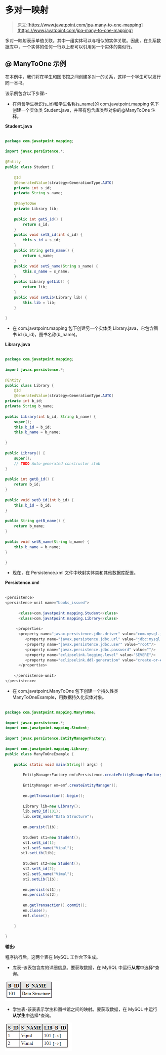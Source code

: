 # 多对一映射

> 原文:[https://www.javatpoint.com/jpa-many-to-one-mapping](https://www.javatpoint.com/jpa-many-to-one-mapping)

多对一映射表示单值关联，其中一组实体可以与相似的实体关联。因此，在关系数据库中，一个实体的任何一行以上都可以引用另一个实体的类似行。

## @ ManyToOne 示例

在本例中，我们将在学生和图书馆之间创建多对一的关系，这样一个学生可以发行同一本书。

该示例包含以下步骤:-

*   在包含学生标识(s_id)和学生名称(s_name)的 com.javatpoint.mapping 包下创建一个实体类 Student.java，并带有包含库类型对象的@ManyToOne 注释。

**Student.java**

```java

package com.javatpoint.mapping;

import javax.persistence.*;

@Entity
public class Student {

	@Id
	@GeneratedValue(strategy=GenerationType.AUTO)
	private int s_id;
	private String s_name;

	@ManyToOne
	private Library lib;

	public int getS_id() {
		return s_id;
	}
	public void setS_id(int s_id) {
		this.s_id = s_id;
	}
	public String getS_name() {
		return s_name;
	}
	public void setS_name(String s_name) {
		this.s_name = s_name;
	}
	public Library getLib() {
		return lib;
	}
	public void setLib(Library lib) {
		this.lib = lib;
	}

}

```

*   在 com.javatpoint.mapping 包下创建另一个实体类 Library.java，它包含图书 id (b_id)，图书名称(b_name)。

**Library.java**

```java

package com.javatpoint.mapping;

import javax.persistence.*;

@Entity
public class Library {
	@Id
	@GeneratedValue(strategy=GenerationType.AUTO)
private int b_id;
private String b_name;

public Library(int b_id, String b_name) {
	super();
	this.b_id = b_id;
	this.b_name = b_name;

}

public Library() {
	super();
	// TODO Auto-generated constructor stub
}

public int getB_id() {
	return b_id;
}

public void setB_id(int b_id) {
	this.b_id = b_id;
}

public String getB_name() {
	return b_name;
}

public void setB_name(String b_name) {
	this.b_name = b_name;
}

}

```

*   现在，在 Persistence.xml 文件中映射实体类和其他数据库配置。

**Persistence.xml**

```java

<persistence>
<persistence-unit name="books_issued">

      <class>com.javatpoint.mapping.Student</class>
      <class>com.javatpoint.mapping.Library</class>

     <properties>
      <property name="javax.persistence.jdbc.driver" value="com.mysql.jdbc.Driver"/>
         <property name="javax.persistence.jdbc.url" value="jdbc:mysql://localhost:3306/mapping_db"/>
         <property name="javax.persistence.jdbc.user" value="root"/>
         <property name="javax.persistence.jdbc.password" value=""/>
         <property name="eclipselink.logging.level" value="SEVERE"/>
         <property name="eclipselink.ddl-generation" value="create-or-extend-tables"/>
      </properties>

	</persistence-unit>
</persistence>

```

*   在 com.javatpoint.ManyToOne 包下创建一个持久性类 ManyToOneExample，用数据持久化实体对象。

```java

package com.javatpoint.mapping.ManyToOne;

import javax.persistence.*;
import com.javatpoint.mapping.Student;

import javax.persistence.EntityManagerFactory;

import com.javatpoint.mapping.Library;
public class ManyToOneExample {

	public static void main(String[] args) {

		EntityManagerFactory emf=Persistence.createEntityManagerFactory("books_issued");

		EntityManager em=emf.createEntityManager();

		em.getTransaction().begin();

		Library lib=new Library();
		lib.setB_id(101);
		lib.setB_name("Data Structure");

		em.persist(lib);

		Student st1=new Student();
		st1.setS_id(1);
		st1.setS_name("Vipul");
	   st1.setLib(lib);

		Student st2=new Student();
		st2.setS_id(2);
		st2.setS_name("Vimal");
		st2.setLib(lib);

		em.persist(st1);;
		em.persist(st2);

		em.getTransaction().commit();
		em.close();
		emf.close();

	}

}

```

**输出:**

程序执行后，这两个表在 MySQL 工作台下生成。

*   库表-该表包含库的详细信息。要获取数据，在 MySQL 中运行**从库**中选择*查询。

![JPA Many-To-One Mapping](img/ae0de0ffb6efb34b80f2472a9d19f4f5.png)

*   学生表-该表表示学生和图书馆之间的映射。要获取数据，在 MySQL 中运行**从学生**中选择*查询。

![JPA Many-To-One Mapping](img/4c4ce5f586cc57333fda3854c482aca7.png)